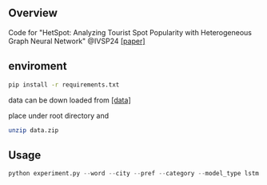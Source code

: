 ## Overview
Code for "HetSpot: Analyzing Tourist Spot Popularity with Heterogeneous Graph Neural Network" @IVSP24
<a href="https://dl.acm.org/doi/abs/10.1145/3655755.3655770" target="_blank">[paper]</a>
## enviroment
```bash
pip install -r requirements.txt
```
data can be down loaded from <a href="https://dl.acm.org/doi/abs/10.1145/3655755.3655770" target="_blank">[data]</a>

place under root directory and
```bash
unzip data.zip
```
## Usage
```python
python experiment.py --word --city --pref --category --model_type lstm
```
